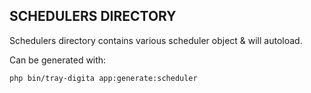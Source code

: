 ## SCHEDULERS DIRECTORY

Schedulers directory contains various scheduler object & will autoload.

Can be generated with:

```bash
php bin/tray-digita app:generate:scheduler
```
